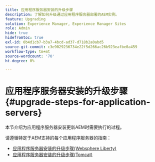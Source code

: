 ```yaml
---
title: 应用程序服务器安装的升级步骤
description: 了解如何升级通过应用程序服务器部署的AEM实例。
feature: Upgrading
solution: Experience Manager, Experience Manager Sites
role: Admin
hide: true
hidefromtoc: true
exl-id: 0b4d1cb7-b3a7-4bcd-ad37-d718b2a0abd5
source-git-commit: c3e9029236734e22f5d266ac26b923eafbe0a459
workflow-type: tm+mt
source-wordcount: '70'
ht-degree: 0%

---
```


# 应用程序服务器安装的升级步骤 {#upgrade-steps-for-application-servers}

本节介绍为应用程序服务器安装更新AEM时需要执行的过程。

请遵循特定于AEM支持的每个应用程序服务器的指南：

* [应用程序服务器安装的升级步骤(Websphere Liberty)](/help/sites-deploying/app-server-upgrade-wlp.md)
* [应用程序服务器安装的升级步骤(Tomcat)](/help/sites-deploying/app-server-upgrade-tomcat.md)
